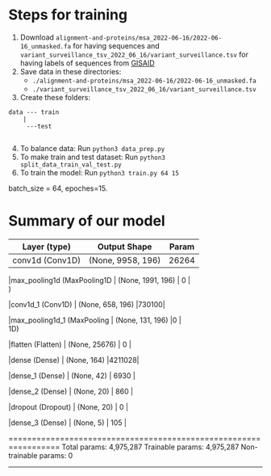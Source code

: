 # Steps for training
1. Download ```alignment-and-proteins/msa_2022-06-16/2022-06-16_unmasked.fa``` for having sequences and ```variant_surveillance_tsv_2022_06_16/variant_surveillance.tsv``` for having labels of sequences from [GISAID](https://gisaid.org/)
2. Save data in these directories:
    - ```./alignment-and-proteins/msa_2022-06-16/2022-06-16_unmasked.fa```
    - ```./variant_surveillance_tsv_2022_06_16/variant_surveillance.tsv```
3. Create these folders:
```
data --- train
    |
     ---test
    
```
4. To balance data: Run ```python3 data_prep.py```
5. To make train and test dataset: Run ```python3 split_data_train_val_test.py```
6. To train the model: Run ```python3 train.py 64 15```

batch_size = 64, epoches=15.

# Summary of our model


| Layer (type)                |Output Shape            |Param |   
------------------------------|------------------------|-----------------
 |conv1d (Conv1D)             | (None, 9958, 196)      | 26264|    
                                                                 
 |max_pooling1d (MaxPooling1D | (None, 1991, 196)      | 0    |     
 )                                                               
                                                                 
 |conv1d_1 (Conv1D)           | (None, 658, 196)       |730100|    
                                                                 
 |max_pooling1d_1 (MaxPooling | (None, 131, 196)       |0     |   
 1D)                                                             
                                                                 
 |flatten (Flatten)           | (None, 25676)          | 0    |      
                                                                 
 |dense (Dense)               | (None, 164)            |4211028|   
                                                                 
 |dense_1 (Dense)             | (None, 42)             | 6930  |    
                                                                 
 |dense_2 (Dense)             | (None, 20)             | 860   |    
                                                                 
 |dropout (Dropout)           | (None, 20)             | 0     |    
                                                                 
 |dense_3 (Dense)             | (None, 5)              | 105   |    
                                                                 
=================================================================
Total params: 4,975,287
Trainable params: 4,975,287
Non-trainable params: 0
_________________________________________________________________